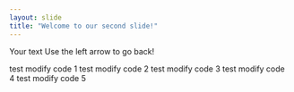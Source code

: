 ```yaml
---
layout: slide
title: "Welcome to our second slide!"
---
```

Your text
Use the left arrow to go back!

test modify code 1
test modify code 2
test modify code 3
test modify code 4
test modify code 5
